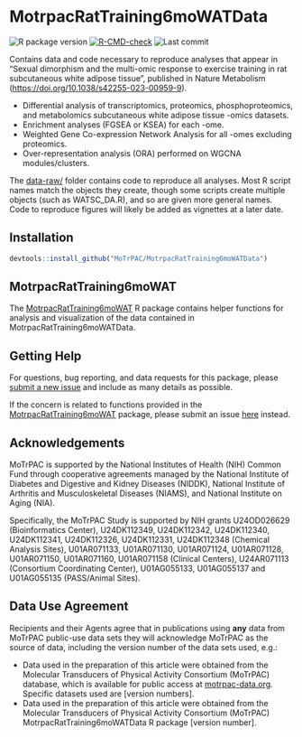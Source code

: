 
# MotrpacRatTraining6moWATData

<!-- badges: start -->

![R package
version](https://img.shields.io/github/r-package/v/MoTrPAC/MotrpacRatTraining6moWATData?label=R%20package)
[![R-CMD-check](https://github.com/MoTrPAC/MotrpacRatTraining6moWATData/actions/workflows/R-CMD-check.yaml/badge.svg)](https://github.com/MoTrPAC/MotrpacRatTraining6moWATData/actions/workflows/R-CMD-check.yaml)
![Last
commit](https://img.shields.io/github/last-commit/MoTrPAC/MotrpacRatTraining6moWATData/master)

<!-- badges: end -->

Contains data and code necessary to reproduce analyses that appear in
“Sexual dimorphism and the multi-omic response to exercise training in
rat subcutaneous white adipose tissue”, published in Nature Metabolism
(<https://doi.org/10.1038/s42255-023-00959-9>).

- Differential analysis of transcriptomics, proteomics,
  phosphoproteomics, and metabolomics subcutaneous white adipose tissue
  -omics datasets.
- Enrichment analyses (FGSEA or KSEA) for each -ome.
- Weighted Gene Co-expression Network Analysis for all -omes excluding
  proteomics.
- Over-representation analysis (ORA) performed on WGCNA
  modules/clusters.

The
[data-raw/](https://github.com/MoTrPAC/MotrpacRatTraining6moWATData/tree/master/data-raw)
folder contains code to reproduce all analyses. Most R script names
match the objects they create, though some scripts create multiple
objects (such as WATSC_DA.R), and so are given more general names. Code
to reproduce figures will likely be added as vignettes at a later date.

## Installation

``` r
devtools::install_github("MoTrPAC/MotrpacRatTraining6moWATData")
```

## MotrpacRatTraining6moWAT

The <a href="https://motrpac.github.io/MotrpacRatTraining6moWAT/"
target="_blank">MotrpacRatTraining6moWAT</a> R package contains helper
functions for analysis and visualization of the data contained in
MotrpacRatTraining6moWATData.

## Getting Help

For questions, bug reporting, and data requests for this package, please
<a href="https://github.com/MoTrPAC/MotrpacRatTraining6moWATData/issues"
target="_blank">submit a new issue</a> and include as many details as
possible.

If the concern is related to functions provided in the
<a href="https://github.com/MoTrPAC/MotrpacRatTraining6moWAT"
target="_blank">MotrpacRatTraining6moWAT</a> package, please submit an
issue
<a href="https://github.com/MoTrPAC/MotrpacRatTraining6moWAT/issues"
target="_blank">here</a> instead.

## Acknowledgements

MoTrPAC is supported by the National Institutes of Health (NIH) Common
Fund through cooperative agreements managed by the National Institute of
Diabetes and Digestive and Kidney Diseases (NIDDK), National Institute
of Arthritis and Musculoskeletal Diseases (NIAMS), and National
Institute on Aging (NIA).

Specifically, the MoTrPAC Study is supported by NIH grants U24OD026629
(Bioinformatics Center), U24DK112349, U24DK112342, U24DK112340,
U24DK112341, U24DK112326, U24DK112331, U24DK112348 (Chemical Analysis
Sites), U01AR071133, U01AR071130, U01AR071124, U01AR071128, U01AR071150,
U01AR071160, U01AR071158 (Clinical Centers), U24AR071113 (Consortium
Coordinating Center), U01AG055133, U01AG055137 and U01AG055135
(PASS/Animal Sites).

## Data Use Agreement

Recipients and their Agents agree that in publications using **any**
data from MoTrPAC public-use data sets they will acknowledge MoTrPAC as
the source of data, including the version number of the data sets used,
e.g.:

- Data used in the preparation of this article were obtained from the
  Molecular Transducers of Physical Activity Consortium (MoTrPAC)
  database, which is available for public access at
  [motrpac-data.org](motrpac-data.org). Specific datasets used are
  \[version numbers\].
- Data used in the preparation of this article were obtained from the
  Molecular Transducers of Physical Activity Consortium (MoTrPAC)
  MotrpacRatTraining6moWATData R package \[version number\].
